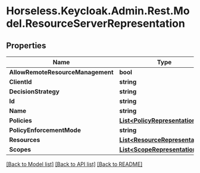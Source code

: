 # Horseless.Keycloak.Admin.Rest.Model.ResourceServerRepresentation

## Properties

Name | Type | Description | Notes
------------ | ------------- | ------------- | -------------
**AllowRemoteResourceManagement** | **bool** |  | [optional] 
**ClientId** | **string** |  | [optional] 
**DecisionStrategy** | **string** |  | [optional] 
**Id** | **string** |  | [optional] 
**Name** | **string** |  | [optional] 
**Policies** | [**List&lt;PolicyRepresentation&gt;**](PolicyRepresentation.md) |  | [optional] 
**PolicyEnforcementMode** | **string** |  | [optional] 
**Resources** | [**List&lt;ResourceRepresentation&gt;**](ResourceRepresentation.md) |  | [optional] 
**Scopes** | [**List&lt;ScopeRepresentation&gt;**](ScopeRepresentation.md) |  | [optional] 

[[Back to Model list]](../README.md#documentation-for-models) [[Back to API list]](../README.md#documentation-for-api-endpoints) [[Back to README]](../README.md)

